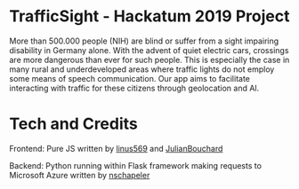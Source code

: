 # TrafficSight - Hackatum 2019 Project

More than 500.000 people (NIH) are blind or suffer from a sight impairing disability in Germany alone. With the advent of quiet electric cars, crossings
are more dangerous than ever for such people. This is especially the case in many rural and underdeveloped areas where traffic lights do not employ some means of speech communication. Our app aims to facilitate interacting 
with traffic for these citizens through geolocation and AI.

# Tech and Credits

Frontend:
Pure JS written by [linus569](https://github.com/linus569) and [JulianBouchard](https://github.com/JulianBouchard)

Backend:
Python running within Flask framework making requests to Microsoft Azure written by [nschapeler](https://github.com/nschapeler)
